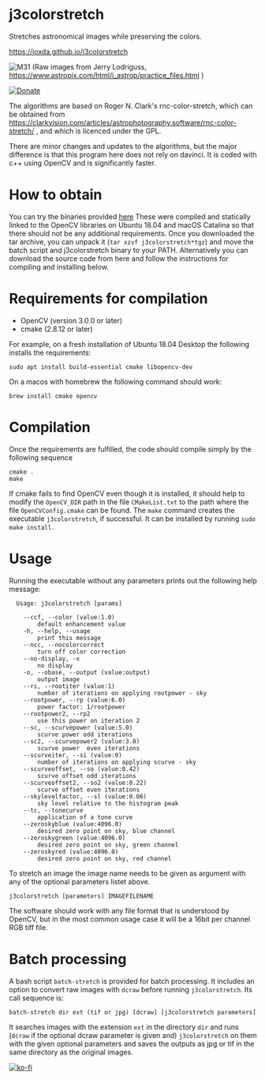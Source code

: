 # j3colorstretch
Stretches astronomical images while preserving the colors.

https://joxda.github.io/j3colorstretch

![M31](https://joxda.github.io/j3colorstretch/images/M31_rp15_3_s2_c1.5.jpg)
(Raw images from Jerry Lodriguss, https://www.astropix.com/html/i_astrop/practice_files.html )

[![Donate](https://img.shields.io/badge/Donate-PayPal-green.svg)](https://www.paypal.com/cgi-bin/webscr?cmd=_s-xclick&hosted_button_id=AVHSY5ZEGB482)

The algorithms are based on Roger N. Clark's rnc-color-stretch, which can be obtained from https://clarkvision.com/articles/astrophotography.software/rnc-color-stretch/ , and which is licenced under the GPL.

There are minor changes and updates to the algorithms, but the major difference is that this program here does not rely on davinci. It is coded with c++ using OpenCV and is significantly faster.


# How to obtain

You can try the binaries provided [here](https://github.com/joxda/j3colorstretch/releases/)
These were compiled and statically linked to the OpenCV libraries on Ubuntu 18.04 and macOS Catalina so that there should not be any additional requirements. Once you downloaded the tar archive, you can unpack it (`tar xzvf j3colorstretch*tgz`) and move the batch script and j3colorstretch binary to your PATH. Alternatively you can download the source code from here and follow the instructions for compiling and installing below.

# Requirements for compilation

- OpenCV (version 3.0.0 or later)
- cmake (2.8.12 or later)

For example, on a fresh installation of Ubuntu 18.04 Desktop the following installs the requirements:
```
sudo apt install build-essential cmake libopencv-dev
```
On a macos with homebrew the following command should work:
```
brew install cmake opencv
```


# Compilation

Once the requirements are fulfilled, the code should compile simply by the following sequence

```shell
cmake .
make
```

If cmake fails to find OpenCV even though it is installed, it should help to modify the `OpenCV_DIR` path in the file `CMakeList.txt` to the path where the file `OpenCVConfig.cmake` can be found.
The `make` command creates the executable `j3colorstretch`, if successful. It can be installed by running `sudo make install`.

# Usage

Running the executable without any parameters prints out the following help message:

```
  Usage: j3colorstretch [params]

	--ccf, --color (value:1.0)
		default enhancement value
	-h, --help, --usage
		print this message
	--ncc, --nocolorcorrect
		turn off color correction
	--no-display, -x
		no display
	-o, --obase, --output (value:output)
		output image
	--ri, --rootiter (value:1)
		number of iterations on applying rootpower - sky
	--rootpower, --rp (value:6.0)
		power factor: 1/rootpower
	--rootpower2, --rp2
		use this power on iteration 2
	--sc, --scurvepower (value:5.0)
		scurve power odd iterations
	--sc2, --scurvepower2 (value:3.0)
		scurve power  even iterations
	--scurveiter, --si (value:0)
		number of iterations on applying scurve - sky
	--scurveoffset, --so (value:0.42)
		scurve offset odd iterations
	--scurveoffset2, --so2 (value:0.22)
		scurve offset even iterations
	--skylevelfactor, --sl (value:0.06)
		sky level relative to the histogram peak
	--tc, --tonecurve
		application of a tone curve
	--zeroskyblue (value:4096.0)
		desired zero point on sky, blue channel
	--zeroskygreen (value:4096.0)
		desired zero point on sky, green channel
	--zeroskyred (value:4096.0)
		desired zero point on sky, red channel
```

To stretch an image the image name needs to be given as argument with any of the optional parameters listet above.

```shell
j3colorstretch [parameters] IMAGEFILENAME
```

The software should work with any file format that is understood by OpenCV, but in the most common usage case it will be a 16bit per channel RGB tiff file.

# Batch processing

A bash script ```batch-stretch``` is provided for batch processing. It includes an option to convert raw images with ```dcraw``` before running ```j3colorstretch```. Its call sequence is:

```
batch-stretch dir ext (tif or jpg) [dcraw] [j3colorstretch parameters]
```
It searches images with the extension ```ext``` in the directory ```dir``` and runs (```dcraw``` if the optional dcraw parameter is given and) ```j3colorstretch``` on them with the given optional parameters and saves the outputs as jpg or tif in the same directory as the original images.

[![ko-fi](https://www.ko-fi.com/img/githubbutton_sm.svg)](https://ko-fi.com/H2H5250BJ)
